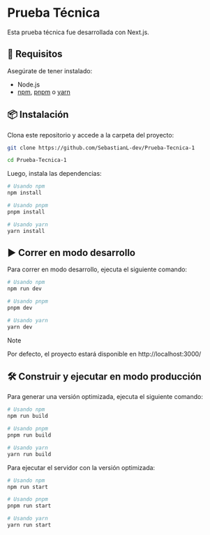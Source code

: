 # Prueba Técnica
Esta prueba técnica fue desarrollada con Next.js.

## 🚀 Requisitos
Asegúrate de tener instalado:
- Node.js
- [npm](https://www.npmjs.com/), [pnpm](https://pnpm.io/es/) o [yarn](https://yarnpkg.com/)

## 📦 Instalación
Clona este repositorio y accede a la carpeta del proyecto:

``` bash
git clone https://github.com/SebastianL-dev/Prueba-Tecnica-1

cd Prueba-Tecnica-1
```

Luego, instala las dependencias:

``` bash
# Usando npm
npm install

# Usando pnpm
pnpm install

# Usando yarn
yarn install
```

## ▶️ Correr en modo desarrollo
Para correr en modo desarrollo, ejecuta el siguiente comando:

``` bash
# Usando npm
npm run dev

# Usando pnpm
pnpm dev

# Usando yarn
yarn dev
```

>[!NOTE]
>Por defecto, el proyecto estará disponible en http://localhost:3000/

## 🛠️ Construir y ejecutar en modo producción
Para generar una versión optimizada, ejecuta el siguiente comando:

``` bash
# Usando npm
npm run build

# Usando pnpm
pnpm run build

# Usando yarn
yarn run build
```

Para ejecutar el servidor con la versión optimizada:

``` bash
# Usando npm
npm run start

# Usando pnpm
pnpm run start

# Usando yarn
yarn run start
```
